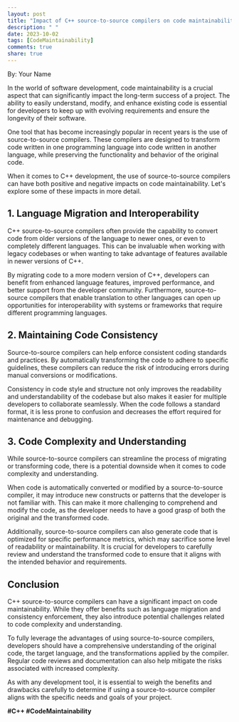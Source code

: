 ```yaml
---
layout: post
title: "Impact of C++ source-to-source compilers on code maintainability"
description: " "
date: 2023-10-02
tags: [CodeMaintainability]
comments: true
share: true
---
```

By: Your Name

In the world of software development, code maintainability is a crucial aspect that can significantly impact the long-term success of a project. The ability to easily understand, modify, and enhance existing code is essential for developers to keep up with evolving requirements and ensure the longevity of their software.

One tool that has become increasingly popular in recent years is the use of source-to-source compilers. These compilers are designed to transform code written in one programming language into code written in another language, while preserving the functionality and behavior of the original code.

When it comes to C++ development, the use of source-to-source compilers can have both positive and negative impacts on code maintainability. Let's explore some of these impacts in more detail.

## 1. **Language Migration and Interoperability**
C++ source-to-source compilers often provide the capability to convert code from older versions of the language to newer ones, or even to completely different languages. This can be invaluable when working with legacy codebases or when wanting to take advantage of features available in newer versions of C++.

By migrating code to a more modern version of C++, developers can benefit from enhanced language features, improved performance, and better support from the developer community. Furthermore, source-to-source compilers that enable translation to other languages can open up opportunities for interoperability with systems or frameworks that require different programming languages.

## 2. **Maintaining Code Consistency**
Source-to-source compilers can help enforce consistent coding standards and practices. By automatically transforming the code to adhere to specific guidelines, these compilers can reduce the risk of introducing errors during manual conversions or modifications.

Consistency in code style and structure not only improves the readability and understandability of the codebase but also makes it easier for multiple developers to collaborate seamlessly. When the code follows a standard format, it is less prone to confusion and decreases the effort required for maintenance and debugging.

## 3. **Code Complexity and Understanding**
While source-to-source compilers can streamline the process of migrating or transforming code, there is a potential downside when it comes to code complexity and understanding.

When code is automatically converted or modified by a source-to-source compiler, it may introduce new constructs or patterns that the developer is not familiar with. This can make it more challenging to comprehend and modify the code, as the developer needs to have a good grasp of both the original and the transformed code.

Additionally, source-to-source compilers can also generate code that is optimized for specific performance metrics, which may sacrifice some level of readability or maintainability. It is crucial for developers to carefully review and understand the transformed code to ensure that it aligns with the intended behavior and requirements.

## Conclusion
C++ source-to-source compilers can have a significant impact on code maintainability. While they offer benefits such as language migration and consistency enforcement, they also introduce potential challenges related to code complexity and understanding.

To fully leverage the advantages of using source-to-source compilers, developers should have a comprehensive understanding of the original code, the target language, and the transformations applied by the compiler. Regular code reviews and documentation can also help mitigate the risks associated with increased complexity.

As with any development tool, it is essential to weigh the benefits and drawbacks carefully to determine if using a source-to-source compiler aligns with the specific needs and goals of your project.

**#C++ #CodeMaintainability**